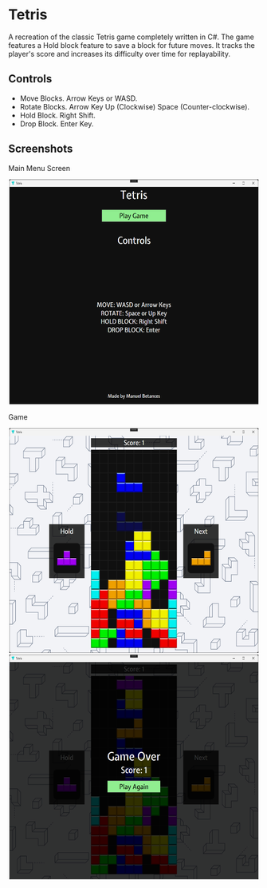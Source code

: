 # Tetris

A recreation of the classic Tetris game completely written in C#.
The game features a Hold block feature to save a block for future moves. It tracks the player's score and increases its difficulty over time for replayability.

## Controls
- Move Blocks. Arrow Keys or WASD.
- Rotate Blocks. Arrow Key Up (Clockwise) Space (Counter-clockwise).
- Hold Block. Right Shift.
- Drop Block. Enter Key.


## Screenshots

Main Menu Screen
<p align="center">
<img src="Tetris/Assets/Screenshots/MainMenu.png" width=500 height=450>
</p>
Game
<p align="center">
<img src="Tetris/Assets/Screenshots/Gameplay.png" width=500 height=450>
<img src="Tetris/Assets/Screenshots/GameOver.png" width=500 height=450>
</p>

